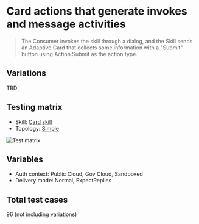 # Card actions that generate invokes and message activities

> The Consumer invokes the skill through a dialog, and the Skill sends an Adaptive Card that collects some information with a "Submit" button using Action.Submit as the action type.

## Variations

TBD

## Testing matrix

- Skill: [Card skill](../SkillsFunctionalTesting.md#card-skill)
- Topology: [Simple](../SkillsFunctionalTesting.md#simple)

![Test matrix](../media/Simple.jpg)

## Variables

- Auth context: Public Cloud, Gov Cloud, Sandboxed
- Delivery mode: Normal, ExpectReplies

## Total test cases

96 (not including variations)
